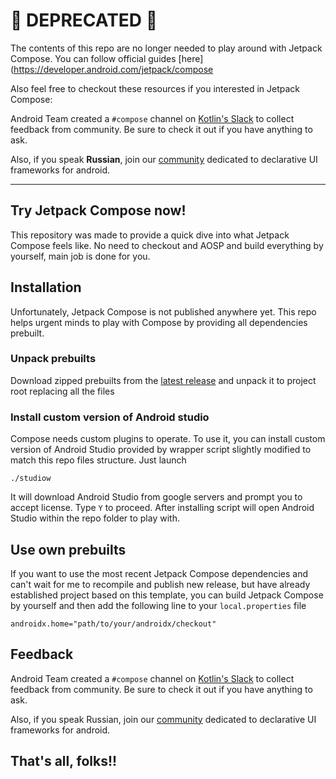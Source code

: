 # 🎉 DEPRECATED 🎉

The contents of this repo are no longer needed to play around with Jetpack Compose. You can follow official guides [here](https://developer.android.com/jetpack/compose

Also feel free to checkout these resources if you interested in Jetpack Compose:

Android Team created a `#compose` channel on [Kotlin's Slack](https://kotlinlang.slack.com/) to collect feedback from community. Be sure to check it out if you have anything to ask.

Also, if you speak **Russian**, join our [community](https://t.me/android_declarative) dedicated to declarative UI frameworks for android.

---

## Try Jetpack Compose now!

This repository was made to provide a quick dive into what Jetpack Compose feels like. No need to checkout and AOSP and build everything by yourself, main job is done for you.

## Installation

Unfortunately, Jetpack Compose is not published anywhere yet. This repo helps urgent minds to play with Compose by providing all dependencies prebuilt.

### Unpack prebuilts 

Download zipped prebuilts from the [latest release](https://github.com/Mishkun/try-compose/releases/latest) and unpack it to project root replacing all the files

### Install custom version of Android studio

Compose needs custom plugins to operate. To use it, you can install custom version of Android Studio provided by wrapper script slightly modified to match this repo files structure. Just launch

```
./studiow
```

It will download Android Studio from google servers and prompt you to accept license. Type `Y` to proceed. After installing script will open Android Studio within the repo folder to play with.

## Use own prebuilts

If you want to use the most recent Jetpack Compose dependencies and can't wait for me to recompile and publish new release, but have already established project based on this template, you can build Jetpack Compose by yourself and then add the following line to your `local.properties` file

```
androidx.home="path/to/your/androidx/checkout"
```

## Feedback

Android Team created a `#compose` channel on [Kotlin's Slack](https://kotlinlang.slack.com/) to collect feedback from community. Be sure to check it out if you have anything to ask.

Also, if you speak Russian, join our [community](https://t.me/android_declarative) dedicated to declarative UI frameworks for android.

## That's all, folks!!
